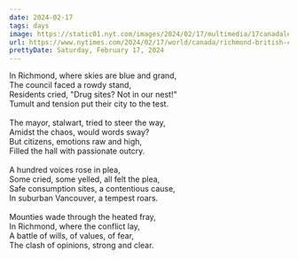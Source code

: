 ```yaml
---
date: 2024-02-17
tags: days
image: https://static01.nyt.com/images/2024/02/17/multimedia/17canadaletter-drugs3-zvpf/17canadaletter-drugs3-zvpf-facebookJumbo.jpg
url: https://www.nytimes.com/2024/02/17/world/canada/richmond-british-columbia-drugs.html
prettyDate: Saturday, February 17, 2024
---
```

In Richmond, where skies are blue and grand,<br>The council faced a rowdy stand,<br>Residents cried, "Drug sites? Not in our nest!"<br>Tumult and tension put their city to the test.<br><br>The mayor, stalwart, tried to steer the way,<br>Amidst the chaos, would words sway?<br>But citizens, emotions raw and high,<br>Filled the hall with passionate outcry.<br><br>A hundred voices rose in plea,<br>Some cried, some yelled, all felt the plea,<br>Safe consumption sites, a contentious cause,<br>In suburban Vancouver, a tempest roars.<br><br>Mounties wade through the heated fray,<br>In Richmond, where the conflict lay,<br>A battle of wills, of values, of fear,<br>The clash of opinions, strong and clear.